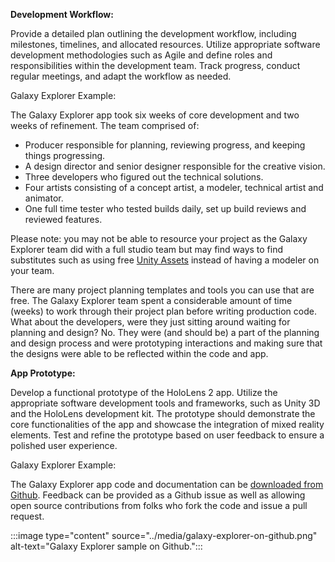 **Development Workflow:**

Provide a detailed plan outlining the development workflow, including milestones, timelines, and allocated resources. Utilize appropriate software development methodologies such as Agile and define roles and responsibilities within the development team. Track progress, conduct regular meetings, and adapt the workflow as needed.

Galaxy Explorer Example:

The Galaxy Explorer app took six weeks of core development and two weeks of refinement. The team comprised of:

- Producer responsible for planning, reviewing progress, and keeping things progressing.
- A design director and senior designer responsible for the creative vision.
- Three developers who figured out the technical solutions.
- Four artists consisting of a concept artist, a modeler, technical artist and animator.
- One full time tester who tested builds daily, set up build reviews and reviewed features.

Please note: you may not be able to resource your project as the Galaxy Explorer team did with a full studio team but may find ways to find substitutes such as using free [Unity Assets](https://assetstore.unity.com/) instead of having a modeler on your team.

There are many project planning templates and tools you can use that are free. The Galaxy Explorer team spent a considerable amount of time (weeks) to work through their project plan before writing production code. What about the developers, were they just sitting around waiting for planning and design? No. They were (and should be) a part of the planning and design process and were prototyping interactions and making sure that the designs were able to be reflected within the code and app.

**App Prototype:**

Develop a functional prototype of the HoloLens 2 app. Utilize the appropriate software development tools and frameworks, such as Unity 3D and the HoloLens development kit. The prototype should demonstrate the core functionalities of the app and showcase the integration of mixed reality elements. Test and refine the prototype based on user feedback to ensure a polished user experience.

Galaxy Explorer Example:

The Galaxy Explorer app code and documentation can be [downloaded from Github](https://github.com/microsoft/GalaxyExplorer). Feedback can be provided as a Github issue as well as allowing open source contributions from folks who fork the code and issue a pull request.

:::image type="content" source="../media/galaxy-explorer-on-github.png" alt-text="Galaxy Explorer sample on Github.":::
